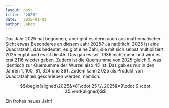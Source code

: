 ```yaml
---
layout: post
title:  "2025"
date:   2025-01-01 
author: Jakob
---
```

Das Jahr $2025$ hat begonnen, aber gibt es denn auch aus mathematischer Sicht etwas Besonderes an diesem Jahr 2025? 
Ja natürlich! 2025 ist eine Quadratzahl, das bedeutet, es gibt eine Zahl, die mit sich selbst multipliziert 2025 ergibt und es ist die 45. 
Das gab es seit 1936 nicht mehr und wird es erst 2116 wieder geben. Zudem ist die Quersumme von 2025 gleich 9, was identisch zur Quersumme der Wurzel also 45 ist. 
Das gab es nur in den Jahren 1, 100, 81, 324 und 361. Zudem kann 2025 als Produkt von Quadratzahlen geschrieben werden, nämlich: 

$$\begin{aligned}2025&=81\cdot 25 \\\ 2025&=9\cdot 9 \cdot 25.\end{aligned}$$

Ein frohes neues Jahr!
